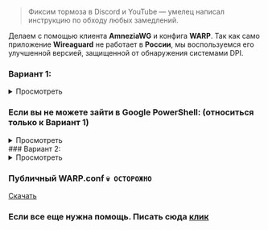 > Фиксим тормоза в Discord и YouTube — умелец написал инструкцию по обходу любых замедлений. 

Делаем с помощью клиента **AmneziaWG** и конфига **WARP**. Так как само приложение **Wireaguard** не работает в **России**, мы воспользуемся его улучшенной версией, защищенной от обнаружения системами DPI.

### Вариант 1:
<details>
  <summary>Просмотреть</summary>
  
  * Для начала вырубаем GoodbyeDPI и другие софты, такие как VPN, которые могут помешать нормальной работе приложения;

  * Заходим в консоль Google по этой [ссылке](https://shell.cloud.google.com/?pli=1&show=ide%2Cterminal)

  * Вставляем следующую команду в консоль и ждем:

  * ```curl -sSL https://raw.githubusercontent.com/ImMALWARE/bash-warp-generator/main/warp_generator.sh | bash```

<img src="./img/powershell.png">

  * В конце получаем ссылку, по которой нужно перейти и скачать уже готовый конфиг **WARP**;

  * Теперь качаем клиент AmneziaWG с официального репозитория GitHub, в котором мы будем использовать этот конфиг - [здесь](https://github.com/amnezia-vpn/amneziawg-windows-client/releases/download/1.0.0/amneziawg-amd64-1.0.0.msi)

  * Как только загрузка будет завершена - запускаем прогу, жмем кнопку **«Добавить туннель»** в левом нижнем углу и выбираем наш файл **WARP.conf**;

  * После проделанных действий выбираем сверху наш туннель и нажимаем **«Подключить»**.
</details>

### Если вы не можете зайти в Google PowerShell: (относиться только к Вариант 1)
<details>
  <summary>Просмотреть</summary>
  
  * > Скачайте [Tor](https://www.torproject.org/download/) и попробуйте снова!

  * `Пример ошибки:` <br>
<img src="./img/error-br.jpg">
</details>
### Вариант 2:
<details>
  <summary>Просмотреть</summary>
  
  * Скачиваем AMNEZIA [Скачать](https://github.com/amnezia-vpn/amneziawg-windows-client/releases/download/1.0.0/amneziawg-amd64-1.0.0.msi)
  * Заходим сюда [Перейти](https://colab.research.google.com/)
  * `pip install google-colab-shell` > Нажимаем `Enter`. Начинает установка.
  * `from google_colab_shell import getshell` > Нажимаем `Enter` ждем 5 - 10 секунд.
  * `getshell()`<br> 
  `getshell(height=400)` > Нажимаем `Enter` откроет консоль. <br>
  
  *  ```curl -sSL https://raw.githubusercontent.com/ImMALWARE/bash-warp-generator/main/warp_generator.sh | bash``` > Вписываем в консоль `Enter` и ждем конца запущенной задачи (15-30 секунд).
</details>
 
### Публичный WARP.conf `💀 ОСТОРОЖНО` 
[Скачать](https://cdn.discordapp.com/attachments/1007444026821193739/1293291749380460676/WARP.conf?ex=6706d74d&is=670585cd&hm=c4b0f421706660b1bb5d4c58a8adb1af459cff63557429f6b6182ff59b513725&)

### Если все еще нужна помощь. Писать сюда [клик](https://discord.com/channels/@me/178971143032537088)

